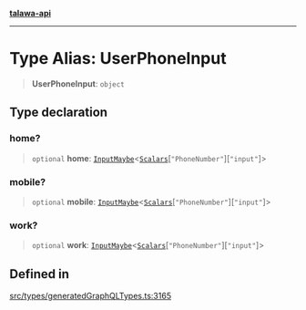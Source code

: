 [**talawa-api**](../../../README.md)

***

# Type Alias: UserPhoneInput

> **UserPhoneInput**: `object`

## Type declaration

### home?

> `optional` **home**: [`InputMaybe`](InputMaybe.md)\<[`Scalars`](Scalars.md)\[`"PhoneNumber"`\]\[`"input"`\]\>

### mobile?

> `optional` **mobile**: [`InputMaybe`](InputMaybe.md)\<[`Scalars`](Scalars.md)\[`"PhoneNumber"`\]\[`"input"`\]\>

### work?

> `optional` **work**: [`InputMaybe`](InputMaybe.md)\<[`Scalars`](Scalars.md)\[`"PhoneNumber"`\]\[`"input"`\]\>

## Defined in

[src/types/generatedGraphQLTypes.ts:3165](https://github.com/Suyash878/talawa-api/blob/e4413cec641a837926071678fed3c7f67234e31e/src/types/generatedGraphQLTypes.ts#L3165)
